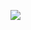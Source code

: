 [![](https://github.com/Kevinab168/skins_website/workflows/Test%20Python%20application/badge.svg)](https://github.com/Kevinab168/skins_website/actions?query=workflow%3ATest%20Python%20application+branch%3Amaster)